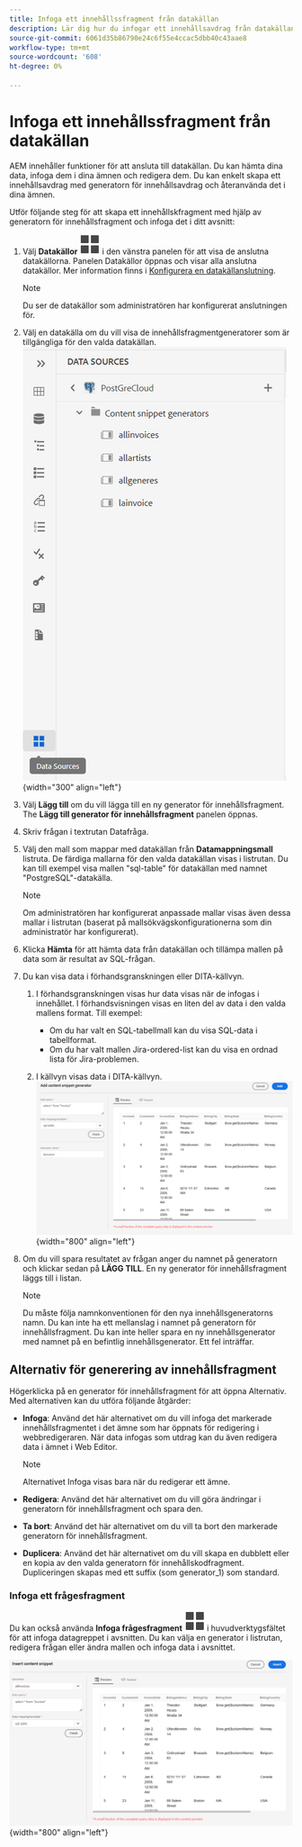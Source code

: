 ```yaml
---
title: Infoga ett innehållssfragment från datakällan
description: Lär dig hur du infogar ett innehållsavdrag från datakällan
source-git-commit: 6061d35b86790e24c6f55e4ccac5dbb40c43aae8
workflow-type: tm+mt
source-wordcount: '608'
ht-degree: 0%

---
```



# Infoga ett innehållssfragment från datakällan

AEM innehåller funktioner för att ansluta till datakällan. Du kan hämta dina data, infoga dem i dina ämnen och redigera dem. Du kan enkelt skapa ett innehållsavdrag med generatorn för innehållsavdrag och återanvända det i dina ämnen.

Utför följande steg för att skapa ett innehållskfragment med hjälp av generatorn för innehållsfragment och infoga det i ditt avsnitt:

1. Välj **Datakällor** ![](images/data-source-icon.svg)   i den vänstra panelen för att visa de anslutna datakällorna. Panelen Datakällor öppnas och visar alla anslutna datakällor. Mer information finns i [Konfigurera en datakällanslutning](../cs-install-guide/conf-data-source-connector.md).

   >[!NOTE]
   >
   > Du ser de datakällor som administratören har konfigurerat anslutningen för.

1. Välj en datakälla om du vill visa de innehållsfragmentgeneratorer som är tillgängliga för den valda datakällan.
   ![](images/code-snippet-generator.png){width="300" align="left"}
1. Välj **Lägg till** om du vill lägga till en ny generator för innehållsfragment. The **Lägg till generator för innehållsfragment** panelen öppnas.

1. Skriv frågan i textrutan Datafråga.
1. Välj den mall som mappar med datakällan från **Datamappningsmall** listruta.
De färdiga mallarna för den valda datakällan visas i listrutan. Du kan till exempel visa mallen &quot;sql-table&quot; för datakällan med namnet &quot;PostgreSQL&quot;-datakälla.

   >[!NOTE]
   >  
   > Om administratören har konfigurerat anpassade mallar visas även dessa mallar i listrutan (baserat på mallsökvägskonfigurationerna som din administratör har konfigurerat).

1. Klicka **Hämta** för att hämta data från datakällan och tillämpa mallen på data som är resultat av SQL-frågan.

1. Du kan visa data i förhandsgranskningen eller DITA-källvyn.

   1. I förhandsgranskningen visas hur data visas när de infogas i innehållet. I förhandsvisningen visas en liten del av data i den valda mallens format.
Till exempel:
      * Om du har valt en SQL-tabellmall kan du visa SQL-data i tabellformat.
      * Om du har valt mallen Jira-ordered-list kan du visa en ordnad lista för Jira-problemen.

   1. I källvyn visas data i DITA-källvyn.
      ![](images/add-content-snippet-generator.png){width="800" align="left"}
1. Om du vill spara resultatet av frågan anger du namnet på generatorn och klickar sedan på **LÄGG TILL**.   En ny generator för innehållsfragment läggs till i listan.

   >[!NOTE]
   >
   > Du måste följa namnkonventionen för den nya innehållsgeneratorns namn. Du kan inte ha ett mellanslag i namnet på generatorn för innehållsfragment. Du kan inte heller spara en ny innehållsgenerator med namnet på en befintlig innehållsgenerator. Ett fel inträffar.

## Alternativ för generering av innehållsfragment

Högerklicka på en generator för innehållsfragment för att öppna Alternativ. Med alternativen kan du utföra följande åtgärder:
* **Infoga**: Använd det här alternativet om du vill infoga det markerade innehållsfragmentet i det ämne som har öppnats för redigering i webbredigeraren. När data infogas som utdrag kan du även redigera data i ämnet i Web Editor.

  >[!NOTE]
  > 
  > Alternativet Infoga visas bara när du redigerar ett ämne.

* **Redigera**: Använd det här alternativet om du vill göra ändringar i generatorn för innehållsfragment och spara den.
* **Ta bort**: Använd det här alternativet om du vill ta bort den markerade generatorn för innehållsfragment.
* **Duplicera**: Använd det här alternativet om du vill skapa en dubblett eller en kopia av den valda generatorn för innehållskodfragment. Dupliceringen skapas med ett suffix (som generator_1) som standard.

### Infoga ett frågesfragment

Du kan också använda **Infoga frågesfragment** ![](images/data-source-icon.svg)   i huvudverktygsfältet för att infoga datagreppet i avsnitten.  Du kan välja en generator i listrutan, redigera frågan eller ändra mallen och infoga data i avsnittet.

![](images/insert-content-snippet.png){width="800" align="left"}




